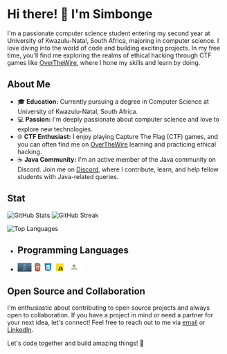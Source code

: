 # Hi there! 👋 I'm Simbonge

I'm a passionate computer science student entering my second year at University of Kwazulu-Natal, South Africa, majoring in computer science. I love diving into the world of code and building exciting projects. In my free time, you'll find me exploring the realms of ethical hacking through CTF games like [OverTheWire](https://overthewire.org/wargames/), where I hone my skills and learn by doing.

## About Me

- 🎓 **Education:** Currently pursuing a degree in Computer Science at University of Kwazulu-Natal, South Africa.
- 💻 **Passion:** I'm deeply passionate about computer science and love to explore new technologies.
- 🌐 **CTF Enthusiast:** I enjoy playing Capture The Flag (CTF) games, and you can often find me on [OverTheWire](https://overthewire.org/wargames/) learning and practicing ethical hacking.
- ☕ **Java Community:** I'm an active member of the Java community on Discord. Join me on [Discord](https://discord.gg/together-java-272761734820003841), where I contribute, learn, and help fellow students with Java-related queries.

## Stat
![GitHub Stats](https://github-readme-stats.vercel.app/api?username=SimbongeN&theme=dark&hide_border=false&include_all_commits=false&count_private=false)
![GitHub Streak](https://github-readme-streak-stats.herokuapp.com/?user=SimbongeN&theme=dark&hide_border=false)

![Top Languages](https://github-readme-stats.vercel.app/api/top-langs/?username=SimbongeN&theme=dark&hide_border=false&include_all_commits=false&count_private=false&layout=compact)

- ## Programming Languages
- <code><img height="20" alt="java" src="codingLogos/java.png"></code>
<code><img height="20" alt="html" src="codingLogos/HTML5.png"></code>
<code><img height="20" alt="css" src="codingLogos/Css.png"></code>
<code><img height="20" alt="javascript" src="codingLogos/javaScript.jpeg"></code>
<code><img height="20" alt="python" src="codingLogos/python.jpg"></code>

## Open Source and Collaboration
I'm enthusiastic about contributing to open source projects and always open to collaboration. If you have a project in mind or need a partner for your next idea, let's connect! Feel free to reach out to me via [email](mailto:simbongendlovu47@gmail.com) or [LinkedIn](https://www.linkedin.com/in/SimbongeNdlovu/).

Let's code together and build amazing things! 🚀

<!---
SimbongeN/SimbongeN is a ✨ special ✨ repository because its `README.md` (this file) appears on your GitHub profile.
You can click the Preview link to take a look at your changes.
--->
